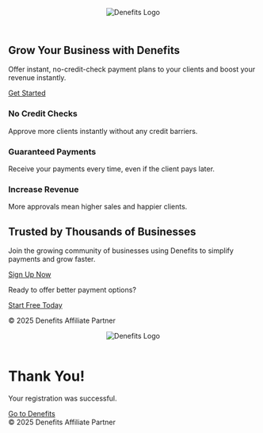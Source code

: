<!DOCTYPE html>
<html lang="en">
<head>
<meta charset="UTF-8">
<meta name="viewport" content="width=device-width, initial-scale=1.0">
<title>Denefits | Flexible Payment Solutions</title>
<link href="https://cdn.jsdelivr.net/npm/tailwindcss@2.2.19/dist/tailwind.min.css" rel="stylesheet">

<!-- Facebook Pixel -->
<script>!function(f,b,e,v,n,t,s){if(f.fbq)return;n=f.fbq=function(){n.callMethod?n.callMethod.apply(n,arguments):n.queue.push(arguments)};if(!f._fbq)f._fbq=n;n.push=n;n.loaded=!0;n.version='2.0';n.queue=[];t=b.createElement(e);t.async=!0;t.src=v;s=b.getElementsByTagName(e)[0];s.parentNode.insertBefore(t,s)}(window, document,'script','https://connect.facebook.net/en_US/fbevents.js');fbq('init', '108498015837632');fbq('track', 'PageView');</script>
<noscript><img height="1" width="1" style="display:none" src="https://www.facebook.com/tr?id=108498015837632&ev=PageView&noscript=1"/></noscript>

<!-- LinkedIn Insight Tag -->
<script type="text/javascript">
_linkedin_partner_id = "7922762";
window._linkedin_data_partner_ids = window._linkedin_data_partner_ids || [];
window._linkedin_data_partner_ids.push(_linkedin_partner_id);
</script>
<script type="text/javascript">
(function(l){if(!l){window.lintrk=function(a,b){window.lintrk.q.push([a,b])};window.lintrk.q=[]}
var s=document.getElementsByTagName("script")[0];
var b=document.createElement("script");
b.type="text/javascript";b.async=true;
b.src="https://snap.licdn.com/li.lms-analytics/insight.min.js";
s.parentNode.insertBefore(b,s);})(window.lintrk);
</script>
<noscript><img height="1" width="1" style="display:none" alt="" src="https://px.ads.linkedin.com/collect/?pid=7922762&fmt=gif" /></noscript>

<script>
document.addEventListener("DOMContentLoaded", function() {
const params = new URLSearchParams(window.location.search);
const ctaButtons = document.querySelectorAll('.cta-btn');
ctaButtons.forEach(btn => {
if(params.toString()) btn.href += `&${params.toString()}`;
btn.addEventListener('click', function(){
fbq('track','Lead');
if(typeof window.lintrk==='function'){window.lintrk('track',{conversion_id:7922762});}
});
});
});
</script>
</head>
<body class="bg-gray-50 text-gray-900">
<header class="bg-white py-6 shadow">
<div class="max-w-5xl mx-auto text-center">
<img src="https://business.denefits.com/logo.png" alt="Denefits Logo" class="mx-auto h-16">
</div>
</header>
<section class="bg-blue-50 py-16">
<div class="max-w-4xl mx-auto text-center px-6">
<h1 class="text-4xl md:text-5xl font-bold mb-4">Grow Your Business with Denefits</h1>
<p class="text-lg md:text-xl mb-8">Offer instant, no-credit-check payment plans to your clients and boost your revenue instantly.</p>
<a href="thank-you.html?utm_source=organic&utm_medium=cta&utm_campaign=denefits_landing" class="cta-btn bg-blue-600 hover:bg-blue-700 text-white font-bold py-4 px-8 rounded-full shadow-lg text-lg transition">Get Started</a>
</div>
</section>
<section class="py-16">
<div class="max-w-5xl mx-auto px-6 grid md:grid-cols-3 gap-8 text-center">
<div class="bg-white p-6 rounded-xl shadow hover:shadow-lg transition">
<h3 class="text-xl font-bold mb-2">No Credit Checks</h3><p>Approve more clients instantly without any credit barriers.</p></div>
<div class="bg-white p-6 rounded-xl shadow hover:shadow-lg transition">
<h3 class="text-xl font-bold mb-2">Guaranteed Payments</h3><p>Receive your payments every time, even if the client pays later.</p></div>
<div class="bg-white p-6 rounded-xl shadow hover:shadow-lg transition">
<h3 class="text-xl font-bold mb-2">Increase Revenue</h3><p>More approvals mean higher sales and happier clients.</p></div>
</div>
</section>
<section class="bg-blue-50 py-16">
<div class="max-w-4xl mx-auto px-6 text-center">
<h2 class="text-3xl font-bold mb-6">Trusted by Thousands of Businesses</h2>
<p class="mb-6">Join the growing community of businesses using Denefits to simplify payments and grow faster.</p>
<a href="thank-you.html?utm_source=organic&utm_medium=cta&utm_campaign=denefits_landing" class="cta-btn bg-green-600 hover:bg-green-700 text-white font-semibold py-4 px-8 rounded-full shadow-lg text-lg transition">Sign Up Now</a>
</div>
</section>
<footer class="text-center py-12">
<p class="mb-4 text-gray-600">Ready to offer better payment options?</p>
<a href="thank-you.html?utm_source=organic&utm_medium=cta&utm_campaign=denefits_landing" class="cta-btn bg-blue-600 hover:bg-blue-700 text-white font-bold py-4 px-10 rounded-full shadow-lg text-lg transition">Start Free Today</a>
<p class="mt-6 text-gray-500 text-sm">© 2025 Denefits Affiliate Partner</p>
</footer>
</body>
</html>
<!DOCTYPE html>
<html lang="en">
<head>
<meta charset="UTF-8">
<meta name="viewport" content="width=device-width, initial-scale=1.0">
<title>Thank You | Denefits</title>
<link href="https://cdn.jsdelivr.net/npm/tailwindcss@2.2.19/dist/tailwind.min.css" rel="stylesheet">
<script>
document.addEventListener("DOMContentLoaded", function() {
fbq('track','Lead');
if(typeof window.lintrk==='function'){window.lintrk('track',{conversion_id:7922762});}
const params = new URLSearchParams(window.location.search);
const source = params.get('utm_source');
const personalizedMsg = document.getElementById('personalized-msg');
if(source && personalizedMsg){
let platform='';
if(source.toLowerCase()==='facebook') platform='Facebook';
else if(source.toLowerCase()==='linkedin') platform='LinkedIn';
else platform='our website';
personalizedMsg.textContent=`Thanks for signing up from ${platform}!`;
}
});
</script>
</head>
<body class="bg-gray-50 flex flex-col justify-center items-center h-screen text-center">
<header class="mb-6">
<img src="https://business.denefits.com/logo.png" alt="Denefits Logo" class="mx-auto h-16">
</header>
<h1 class="text-4xl font-bold mb-4">Thank You!</h1>
<p id="personalized-msg" class="text-lg mb-6">Your registration was successful.</p>
<a href="https://business.denefits.com/register?partner=ANST447" class="bg-blue-600 hover:bg-blue-700 text-white font-bold py-4 px-8 rounded-full shadow-lg text-lg transition">Go to Denefits</a>
<footer class="mt-12 text-gray-500 text-sm">© 2025 Denefits Affiliate Partner</footer>
</body>
</html>

